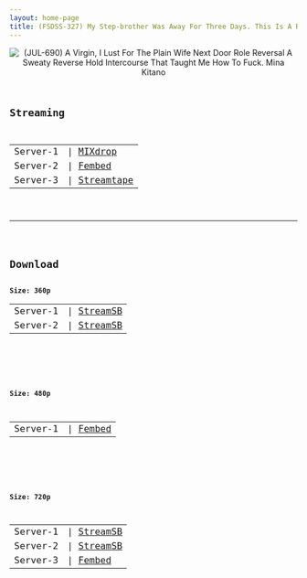 ```yaml
---
layout: home-page
title: (FSDSS-327) My Step-brother Was Away For Three Days. This Is A Record Of Her Moaning And Coming To Life With A Meat Stick Other Than Her Step-Brother’s. Kaname Momojiri
---
```

<center>
<img src="https://blogger.googleusercontent.com/img/a/AVvXsEiX3ex0f6AU15lGfLc28gt6-tBYTchM8_kz4uBKb-Ox6m6vd4CLYwiUi0LCE3XsJRzoyMbFnpq_8Q87HVgsUSPdyHev9ldo2iqrVec_ohN0ccItdVdzZLOfuAMBoYssnuKIU3EmzNGv-0GGMLpGmq5oBQbD3pibRdc6djQllwm4oFOE0-tYeEcJevOu=s16000" alt="(JUL-690) A Virgin, I Lust For The Plain Wife Next Door Role Reversal A Sweaty Reverse Hold Intercourse That Taught Me How To Fuck. Mina Kitano">
</center>
<pre><code>
<h2>Streaming</h2>
<table><tbody>
<tr>
<td>Server-1</td>
<td>| <a href="https://mixdrop.co/f/3nx8ez8psk1kwo" target="_blank">MIXdrop</a></td>
</tr>
<tr>
<td>Server-2</td>
<td>| <a href="https://www.watchjavnow.xyz/f/5xwm6sdm6e6eg7q" target="_blank">Fembed</a></td>
</tr>
<tr>
<td>Server-3</td>
<td>| <a href="https://streamtape.com/v/7D8QvWyjzQiAkov" target="_blank">Streamtape</a></td>
</tr>
</tbody></table>

<hr />

<h2>Download</h2>
<b>Size: 360p</b>
<table><tbody>
<tr>
<td>Server-1</td>
<td>| <a target="_blank" href="https://javside.com/d/w387m4xaj6mx.html">StreamSB</a></td>
</tr>
<tr>
<td>Server-2</td>
<td>| <a href="https://playersb.com/d/p9d4guni9b8l.html" target="_blank">StreamSB</a></td>
</tr>
</tbody></table>

<br />

<b>Size: 480p</b>
<table><tbody>
<tr>
<td>Server-1</td>
<td>| <a href="https://www.watchjavnow.xyz/f/5xwm6sdm6e6eg7q" target="_blank">Fembed</a></td>
</tr>
</tbody></table>

<br />

<b>Size: 720p</b>
<table><tbody>
<tr>
<td>Server-1</td>
<td>| <a href="https://javside.com/d/w387m4xaj6mx.html" target="_blank">StreamSB</a></td>
</tr>
<tr>
<td>Server-2</td>
<td>| <a href="https://playersb.com/d/p9d4guni9b8l.html" target="_blank">StreamSB</a></td>
</tr>
<tr>
<td>Server-3</td>
<td>| <a href="https://www.watchjavnow.xyz/f/5xwm6sdm6e6eg7q" target="_blank">Fembed</a></td>
</tr>
</tbody></table>
</code></pre>
